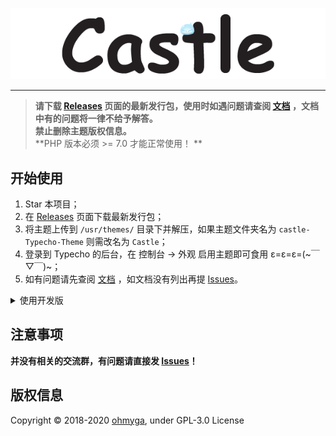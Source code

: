 <p align="center">
  <img src="docs/static/img/banner.png">
</p>

---

> **请下载 [Releases](https://github.com/ohmyga233/castle-Typecho-Theme/releases) 页面的最新发行包，使用时如遇问题请查阅 [文档](https://castle.baka.show/) ，文档中有的问题将一律不给予解答。**
<br>**禁止删除主题版权信息。**
<br>**PHP 版本必须 >= 7.0 才能正常使用！ **

## 开始使用
1. Star 本项目；
2. 在 [Releases](https://github.com/ohmyga233/castle-Typecho-Theme/releases) 页面下载最新发行包；
3. 将主题上传到 `/usr/themes/` 目录下并解压，如果主题文件夹名为 `castle-Typecho-Theme` 则需改名为 `Castle`；
4. 登录到 Typecho 的后台，在 控制台 -> 外观 启用主题即可食用 ε=ε=ε=(\~￣▽￣)\~；
5. 如有问题请先查阅 [文档](https://castle.baka.show/) ，如文档没有列出再提 [Issues](https://github.com/ohmyga233/castle-Typecho-Theme/issues)。

<details><summary>使用开发版</summary><br>

直接下载仓库，或者使用 git 命令行进行克隆
```git
$ git clone https://github.com/ohmyga233/castle-Typecho-Theme
```

> 开发版为实时打包上传版本，不推荐使用，因为可能会存在一些不稳定因素。<br>
如果你在使用开发版时出现任何问题请在 [issues](https://github.com/ohmyga233/castle-Typecho-Theme/issues) 提出。

</details>

## 注意事项
**并没有相关的交流群，有问题请直接发 [Issues](https://github.com/ohmyga233/castle-Typecho-Theme/issues)！**

## 版权信息
Copyright &copy; 2018-2020 [ohmyga](https://github.com/ohmyga233), under GPL-3.0 License
